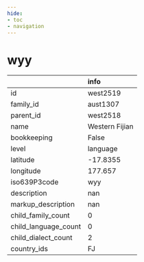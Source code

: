 ```yaml
---
hide:
- toc
- navigation
---
```

# wyy
|                      | info           |
|:---------------------|:---------------|
| id                   | west2519       |
| family_id            | aust1307       |
| parent_id            | west2518       |
| name                 | Western Fijian |
| bookkeeping          | False          |
| level                | language       |
| latitude             | -17.8355       |
| longitude            | 177.657        |
| iso639P3code         | wyy            |
| description          | nan            |
| markup_description   | nan            |
| child_family_count   | 0              |
| child_language_count | 0              |
| child_dialect_count  | 2              |
| country_ids          | FJ             |